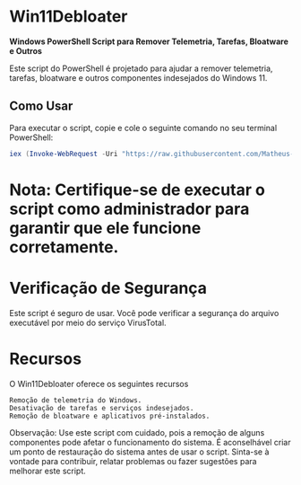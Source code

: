 # Win11Debloater
**Windows PowerShell Script para Remover Telemetria, Tarefas, Bloatware e Outros**

Este script do PowerShell é projetado para ajudar a remover telemetria, tarefas, bloatware e outros componentes indesejados do Windows 11.

## Como Usar
Para executar o script, copie e cole o seguinte comando no seu terminal PowerShell:

```powershell
iex (Invoke-WebRequest -Uri "https://raw.githubusercontent.com/Matheus-TestUser1/Win11Debloater/main/win11debloater.ps1").Content
```
 # Nota: Certifique-se de executar o script como administrador para garantir que ele funcione corretamente.
 
 # Verificação de Segurança

Este script é seguro de usar. Você pode verificar a segurança do arquivo executável por meio do serviço VirusTotal.

 # Recursos

O Win11Debloater oferece os seguintes recursos

    Remoção de telemetria do Windows.
    Desativação de tarefas e serviços indesejados.
    Remoção de bloatware e aplicativos pré-instalados.
    
Observação: Use este script com cuidado, pois a remoção de alguns componentes pode afetar o funcionamento do sistema. É aconselhável criar um ponto de restauração do sistema antes de usar o script.
    Sinta-se à vontade para contribuir, relatar problemas ou fazer sugestões para melhorar este script.
